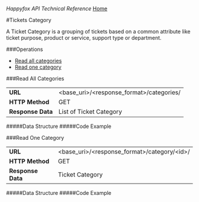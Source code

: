 *Happyfox API Technical Reference* [Home](../happyfox_main.md)

#Tickets Category

A Ticket Category is a grouping of tickets based on a common attribute like ticket purpose, product or service, support type or department.

###Operations

* [Read all categories](#read-all-categories)
* [Read one category](#read-one-category)

###Read All Categories

<table><tr>
			<td>
				<b>URL</b>
			</td>
			<td>
				&lt;base_uri&gt;/&lt;response_format&gt;/categories/
			</td>
		</tr>
		<tr>
			<td>
				<b>HTTP Method</b>
			</td>
			<td>
				GET
			</td>
		</tr>
		<tr>
			<td>
				<b>Response Data</b>
			</td>
			<td>
				List of Ticket
				Category
			</td>
		</tr>
	</table>

#####Data Structure
#####Code Example

###Read One Category

<table><tr>
			<td>
				<b>URL</b>
			</td>
			<td>
				&lt;base_uri&gt;/&lt;response_format&gt;/category/&lt;id&gt;/
			</td>
		</tr>
		<tr>
			<td>
				<b>HTTP Method</b>
			</td>
			<td>
				GET
			</td>
		</tr>
		<tr>
			<td>
				<b>Response Data</b>
			</td>
			<td>
				Ticket
				Category
			</td>
		</tr>
	</table>

#####Data Structure
#####Code Example
